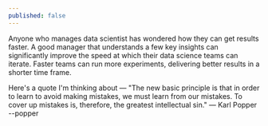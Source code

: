 ```yaml
---
published: false
---
```


Anyone who manages data scientist has wondered how they can get results faster.  A good manager that understands a few key insights can significantly improve the speed at which their data science teams can iterate.  Faster teams can run more experiments, delivering better results in a shorter time frame.

Here's a quote I'm thinking about — "The new basic principle is that in order to learn to avoid making mistakes, we must learn from our mistakes. To cover up mistakes is, therefore, the greatest intellectual sin." — Karl Popper
--popper